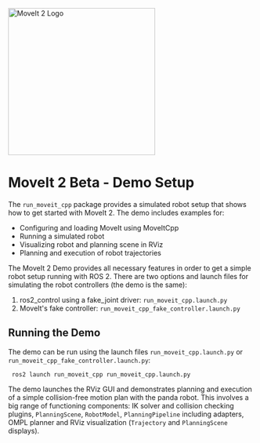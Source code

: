 <img src="https://github.com/ros-planning/moveit.ros.org/blob/master/assets/logo/moveit2/moveit_logo-black.png" alt="MoveIt 2 Logo" width="300"/>

# MoveIt 2 Beta - Demo Setup

The `run_moveit_cpp` package provides a simulated robot setup that shows how to get started with MoveIt 2.
The demo includes examples for:

* Configuring and loading MoveIt using MoveItCpp
* Running a simulated robot
* Visualizing robot and planning scene in RViz
* Planning and execution of robot trajectories

The MoveIt 2 Demo provides all necessary features in order to get a simple robot setup running with ROS 2.
There are two options and launch files for simulating the robot controllers (the demo is the same):

1. ros2_control using a fake_joint driver: `run_moveit_cpp.launch.py`
1. MoveIt's fake controller: `run_moveit_cpp_fake_controller.launch.py`
    
## Running the Demo
 
The demo can be run using the launch files `run_moveit_cpp.launch.py` or `run_moveit_cpp_fake_controller.launch.py`:
 
     ros2 launch run_moveit_cpp run_moveit_cpp.launch.py
     
The demo launches the RViz GUI and demonstrates planning and execution of a simple collision-free motion plan with the panda robot.
This involves a big range of functioning components: IK solver and collision checking plugins, `PlanningScene`, `RobotModel`, `PlanningPipeline` including adapters, OMPL planner and RViz visualization (`Trajectory` and `PlanningScene` displays).
